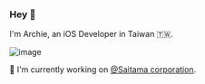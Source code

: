 ### Hey 👊

I'm Archie, an iOS Developer in Taiwan 🇹🇼.

![image](https://github-readme-stats.vercel.app/api?username=archier7&show_icons=true&theme=prussian&count_private=true)

🚀 I'm currently working on [@Saitama corporation](https://github.com/Saitamacorp).

<!--
**ArchieR7/ArchieR7** is a ✨ _special_ ✨ repository because its `README.md` (this file) appears on your GitHub profile.

Here are some ideas to get you started:

- 🔭 I’m currently working on ...
- 🌱 I’m currently learning ...
- 👯 I’m looking to collaborate on ...
- 🤔 I’m looking for help with ...
- 💬 Ask me about ...
- 📫 How to reach me: ...
- 😄 Pronouns: ...
- ⚡ Fun fact: ...
-->

